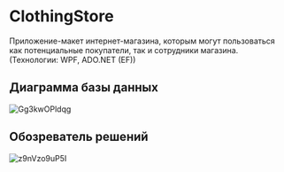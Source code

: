 # ClothingStore
Приложение-макет интернет-магазина, которым могут пользоваться как потенциальные покупатели, так и сотрудники магазина. (Технологии: WPF, ADO.NET (EF))

<h2>Диаграмма базы данных</h2>

![Gg3kwOPldqg](https://user-images.githubusercontent.com/107403672/216831307-16e113f2-8b17-4641-b208-a8eb53bf7843.jpg)


<h2>Обозреватель решений</h2>

![z9nVzo9uP5I](https://user-images.githubusercontent.com/107403672/216831333-3fb78895-abc7-4b2a-8cbc-f0214aeab0fd.jpg)
